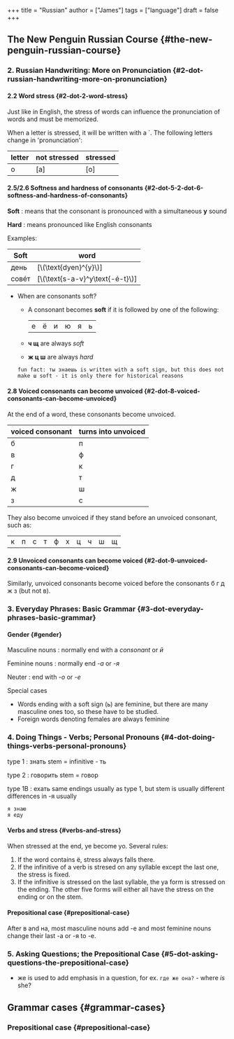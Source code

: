 +++
title = "Russian"
author = ["James"]
tags = ["language"]
draft = false
+++

## The New Penguin Russian Course {#the-new-penguin-russian-course}


### 2. Russian Handwriting: More on Pronunciation {#2-dot-russian-handwriting-more-on-pronunciation}


#### 2.2 Word stress {#2-dot-2-word-stress}

Just like in English, the stress of words can influence the pronunciation of words and must be memorized.

When a letter is stressed, it will be written with a \`. The following letters change in 'pronunciation':

| letter | not stressed | stressed |
|--------|--------------|----------|
| о      | [а]          | [о]      |


#### 2.5/2.6 Softness and hardness of consonants {#2-dot-5-2-dot-6-softness-and-hardness-of-consonants}

**Soft**
: means that the consonant is pronounced with a simultaneous **y** sound

**Hard**
: means pronounced like English consonants

Examples:

| Soft  | word                              |
|-------|-----------------------------------|
| день  | [\\(\text{dyen}^{y}\\)]           |
| совéт | [\\(\text{s-a-v}^y\text{-é-t}\\)] |

<!--list-separator-->

-  When are consonants soft?

    -   A consonant becomes **soft** if it is followed by one of the following:

        |   |   |   |   |   |   |
        |---|---|---|---|---|---|
        | е | ё | и | ю | я | ь |

    -   **ч щ** are always _soft_
    -   **ж ц ш** are always _hard_

    `fun fact: ты знаешь is written with a soft sign, but this does not make ш soft - it is only there for historical reasons`


#### 2.8 Voiced consonants can become unvoiced {#2-dot-8-voiced-consonants-can-become-unvoiced}

At the end of a word, these consonants become unvoiced.

| voiced consonant | turns into unvoiced |
|------------------|---------------------|
| б                | п                   |
| в                | ф                   |
| г                | к                   |
| д                | т                   |
| ж                | ш                   |
| з                | с                   |

They also become unvoiced if they stand before an unvoiced consonant, such as:

|   |   |   |   |   |   |   |   |   |   |
|---|---|---|---|---|---|---|---|---|---|
| к | п | с | т | ф | х | ц | ч | ш | щ |


#### 2.9 Unvoiced consonants can become voiced {#2-dot-9-unvoiced-consonants-can-become-voiced}

Similarly, unvoiced consonants become voiced before the consonants б г д ж з (but not в).


### 3. Everyday Phrases: Basic Grammar {#3-dot-everyday-phrases-basic-grammar}


#### Gender {#gender}

Masculine nouns
: normally end with a _consonant_ or _й_

Feminine nouns
: normally end _-а_ or _-я_

Neuter
: end with _-o_ or _-e_

Special cases

-   Words ending with a soft sign (ь) are feminine, but there are many masculine ones too, so these have to be studied.
-   Foreign words denoting females are always feminine


### 4. Doing Things - Verbs; Personal Pronouns {#4-dot-doing-things-verbs-personal-pronouns}

type 1
: знать
    stem = infinitive - ть

type 2
: говорить
    stem = говор

type 1B
: ехать
    same endings usually as type 1, but stem is usually different
    differences in -я usually

    я знаю
    я еду


#### Verbs and stress {#verbs-and-stress}

When stressed at the end, ye become yo. Several rules:

1.  If the word contains ë, stress always falls there.
2.  If the infinitive of a verb is stresed on any syllable except the last one, the stress is fixed.
3.  If the infinitive is stressed on the last syllable, the ya form is stressed on the ending. The other five forms will either all have the stress on the ending or on the stem.


#### Prepositional case {#prepositional-case}

After в and на, most masculine nouns add -е and most feminine nouns change their last -а or -я to -е.


### 5. Asking Questions; the Prepositional Case {#5-dot-asking-questions-the-prepositional-case}

-   же is used to add emphasis in a question, for ex. `где же она?` - where _is_ she?


## Grammar cases {#grammar-cases}


### Prepositional case {#prepositional-case}
